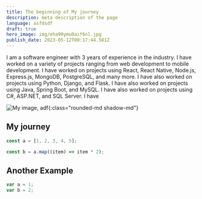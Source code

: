 ```yaml
---
title: The beginning of My journey
description: meta description of the page
language: asfdsdf
draft: true
hero_image: img/eha90ymu0aif6nl.jpg
publish_date: 2023-05-12T00:17:44.581Z
---
```


I am a software engineer with 3 years of experience in the industry. I have worked on a variety of projects ranging from web development to mobile development. I have worked on projects using React, React Native, Node.js, Express.js, MongoDB, PostgreSQL, and many more. I have also worked on projects using Python, Django, and Flask. I have also worked on projects using Java, Spring Boot, and MySQL. I have also worked on projects using C#, ASP.NET, and SQL Server. I have


![My image, adf](/images/eha90ymu0aif6nl.jpg){:class="rounded-md shadow-md"}


## My journey

```js
const a = [1, 2, 3, 4, 5];

const b = a.map((item) => item * 2);
```

## Another Example

```js
var a = 1;
var b = 2;
```
